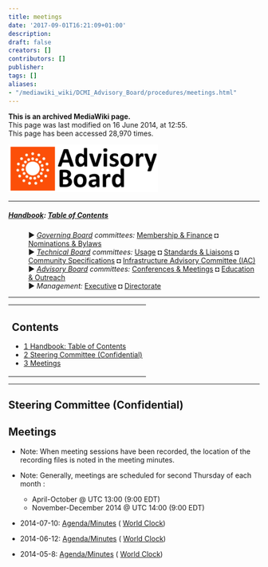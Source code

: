 ```yaml
---
title: meetings
date: '2017-09-01T16:21:09+01:00'
description: 
draft: false
creators: []
contributors: []
publisher: 
tags: []
aliases:
- "/mediawiki_wiki/DCMI_Advisory_Board/procedures/meetings.html"
---
```


 **This is an archived MediaWiki page.**  
This page was last modified on 16 June 2014, at 12:55.  
This page has been accessed 28,970 times.

[<img alt="Governing Board logo" src="/mediawiki_wiki/images/AB_logo.png" width="300" height="96">](/mediawiki_wiki/images/AB_logo.png)

* * *

##### [Handbook](/mediawiki_wiki/DCMI_Handbook): [Table of Contents](/mediawiki_wiki/DCMI_Handbook/) 
<dl>
<dd> ► <i><a href="/mediawiki_wiki/DCMI_Governing_Board.md" title="DCMI Governing Board">Governing Board</a> committees:</i> <a href="/mediawiki_wiki/DCMI_Governing_Board/finance.md" title="DCMI Governing Board/finance">Membership &amp; Finance</a> ◘ <a href="/mediawiki_wiki/DCMI_Governing_Board/nominations.md" title="DCMI Governing Board/nominations">Nominations &amp; Bylaws</a> 
</dd>
<dd> ► <i><a href="/mediawiki_wiki/DCMI_Technical_Board.md" title="DCMI Technical Board">Technical Board</a> committees:</i> <a href="/mediawiki_wiki/DCMI_Technical_Board/usage.md" title="DCMI Technical Board/usage">Usage</a> ◘ <a href="/mediawiki_wiki/DCMI_Technical_Board/standards.md" title="DCMI Technical Board/standards">Standards &amp; Liaisons</a> ◘ <a href="/mediawiki_wiki/DCMI_Technical_Board/specifications.md" title="DCMI Technical Board/specifications">Community Specifications</a> ◘ <a href="/mediawiki_wiki/DCMI_Technical_Board/infrastructure.md" title="DCMI Technical Board/infrastructure">Infrastructure Advisory Committee (IAC)</a>
</dd>
<dd> ► <i><a href="/mediawiki_wiki/DCMI_Advisory_Board.md" title="DCMI Advisory Board">Advisory Board</a> committees:</i> <a href="/mediawiki_wiki/DCMI_Advisory_Board/meetings.md" title="DCMI Advisory Board/meetings">Conferences &amp; Meetings</a> ◘ <a href="/mediawiki_wiki/DCMI_Advisory_Board/documentation.md" title="DCMI Advisory Board/documentation">Education &amp; Outreach</a>
</dd>
<dd> ► <i>Management:</i> <a href="/mediawiki_wiki/Exec_Committee.md" title="Exec Committee">Executive</a> ◘ <a href="/mediawiki_wiki/Exec_Committee/directorate.md" title="Exec Committee/directorate">Directorate</a>
</dd>
</dl>

* * *

<table id="toc" class="toc">
  <tr>
    <td>
      <div id="toctitle">
        <h2>Contents</h2>
      </div>
      <ul>
        <li class="toclevel-1"><a href="#Handbook:_Table_of_Contents"><span class="tocnumber">1</span> <span class="toctext">Handbook: Table of Contents</span></a></li>
        <li class="toclevel-1 tocsection-1"><a href="#Steering_Committee_.28Confidential.29"><span class="tocnumber">2</span> <span class="toctext">Steering Committee (Confidential)</span></a></li>
        <li class="toclevel-1 tocsection-2"><a href="#Meetings"><span class="tocnumber">3</span> <span class="toctext">Meetings</span></a></li>
      </ul>
    </td>
  </tr>
</table>


* * *

## Steering Committee (Confidential) 

## Meetings 

- Note: When meeting sessions have been recorded, the location of the recording files is noted in the meeting minutes.
- Note: Generally, meetings are scheduled for second Thursday of each month&nbsp;:
  - April-October @ UTC 13:00 (9:00 EDT)
  - November-December 2014 @ UTC 14:00 (9:00 EDT)

- 2014-07-10: [Agenda/Minutes](/mediawiki_wiki/DCMI_Advisory_Board/20140710) ( [World Clock](http://bit.ly/1i410zs))
- 2014-06-12: [Agenda/Minutes](/mediawiki_wiki/AB-SC-Minutes) ( [World Clock](http://bit.ly/TzByH4))
- 2014-05-8: [Agenda/Minutes](/mediawiki_wiki/DCMI_Advisory_Board/20140508) ( [World Clock](http://bit.ly/QQfc2D))

